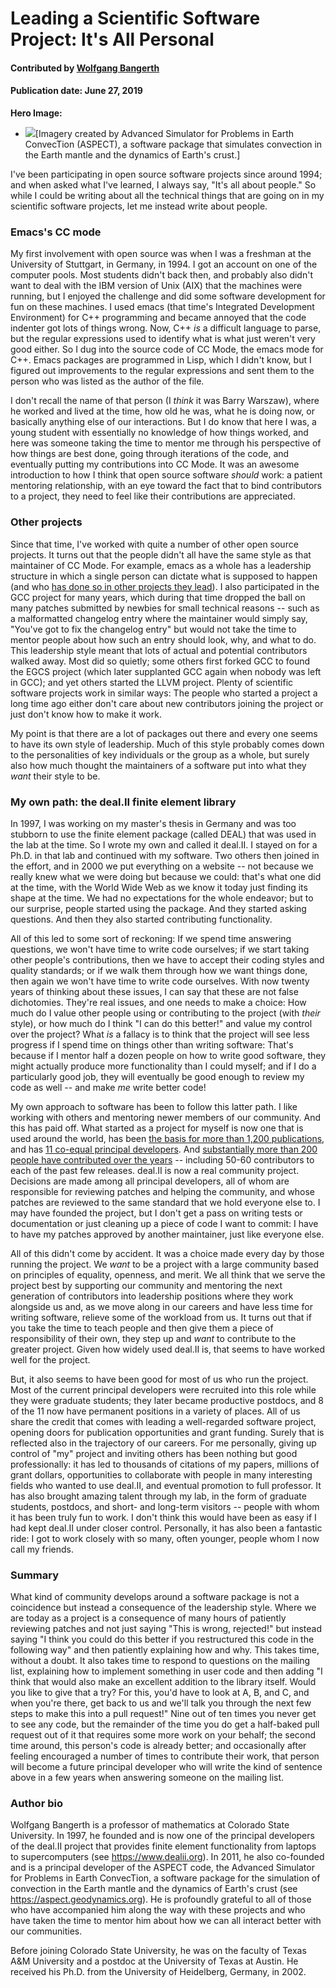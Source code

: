 # Leading a Scientific Software Project: It's All Personal

#### Contributed by [Wolfgang Bangerth](https://github.com/bangerth)

#### Publication date: June 27, 2019

**Hero Image:**
 
- <img src="https://github.com/betterscientificsoftware/images/raw/master/Blog_0619_TwoSpheres.jpg" />[Imagery created by Advanced Simulator for Problems in Earth ConvecTion (ASPECT), a software package that simulates convection in the Earth mantle and the dynamics of Earth's crust.]

I've been participating in open source software projects since around
1994; and when asked what I've learned, I always say, "It's all about
people." So while I could be writing about all the technical things
that are going on in my scientific software projects, let me instead
write about people.

### Emacs's CC mode

My first involvement with open source was when I was a freshman at the
University of Stuttgart, in Germany, in 1994. I got an account on one
of the computer pools. Most students didn't back then, and probably
also didn't want to deal with the IBM version of Unix (AIX) that the
machines were running, but I enjoyed the challenge and did some
software development for fun on these machines. I used emacs (that
time's Integrated Development Environment) for C++ programming and became
annoyed that the code indenter got lots of things wrong. Now, C++ *is*
a difficult language to parse, but the regular expressions used to
identify what is what just weren't very good either. So I dug
into the source code of CC Mode, the emacs mode for C++. Emacs
packages are programmed in Lisp, which I didn't know, but I figured
out improvements to the regular expressions and sent them to the
person who was listed as the author of the file.

I don't recall the name of that person (I *think* it was Barry
Warszaw), where he worked and lived at the time, how old he was, what
he is doing now, or basically anything else of our interactions. But I
do know that here I was, a young student with essentially no knowledge of
how things worked, and here was someone taking the time to mentor me through
his perspective of how things are best done, going through iterations of the code, and
eventually putting my contributions into CC Mode. It was an awesome
introduction to how I think that open source software *should* work: a
patient mentoring relationship, with an eye toward the fact that to
bind  contributors to a project, they need to feel like their
contributions are appreciated.

### Other projects

Since that time, I've worked with quite a number of other open source
projects. It turns out that the people didn't all have the same style as
that maintainer of CC Mode. For example, emacs as a whole has a
leadership structure in which a single person can dictate what is
supposed to happen (and who [has done so in other projects they
lead](https://lwn.net/Articles/753646/)). I also participated in the
GCC project for many years, which during that time dropped the ball on
many patches submitted by newbies for small technical reasons -- such
as a malformatted changelog entry where the maintainer would simply
say, "You've got to fix the changelog entry" but would not take the time to
mentor people about how such an entry should look, why, and what to
do. This leadership style meant that lots of actual and potential
contributors walked away. Most did so quietly; some others first
forked GCC to found the EGCS project (which later supplanted GCC again
when nobody was left in GCC); and yet others started the LLVM
project. Plenty of scientific software projects work in similar ways:
The people who started a project a long time ago either don't care about
new contributors joining the project or just don't know how to make
it work.

My point is that there are a lot of packages
out there and every one seems to have its own style of
leadership. Much of this style probably comes down to the personalities
of key individuals or the group as a whole, but surely also how much
thought the maintainers of a software put into what they *want* their
style to be.

### My own path: the deal.II finite element library

In 1997, I was working on my master's thesis in Germany and was too stubborn to use the finite element
package (called DEAL) that was used in the lab at the time. So I wrote
my own and called it deal.II. I stayed on for a Ph.D. in that lab and
continued with my software. Two others then joined in the effort, and
in 2000 we put everything on a website -- not because we really
knew what we were doing but because we could: that's what one did at
the time, with the World Wide Web as we know it today just finding
its shape at the time. We had no expectations for the whole endeavor; but
to our surprise, people started using the package. And they started asking
questions. And then they also started contributing functionality.

All of this led to some sort of reckoning: If we spend time answering
questions, we won't have time to write code ourselves; if we start
taking other people's contributions, then we have to accept their
coding styles and quality standards;  or if we walk them through how
we want things done, then again we won't have time to write code
ourselves. With now twenty years of thinking about these issues, I can
say that these are not false dichotomies. They're real issues, and
one needs to make a choice: How much do I value other people using
or contributing to the project (with *their* style), or how much
do I think "I can do this better!" and value my control over
the project? What *is* a fallacy is to think that the project will see
less progress if I spend time on things other than writing software:
That's because if I mentor half a dozen people on how to write good
software, they might actually produce more functionality than I could
myself; and if I do a particularly good job, they will eventually be
good enough to review my code as well -- and make *me* write better
code!

My own approach to software has been to follow this latter path. I
like working with others and mentoring newer members of our
community. And this has paid off. What started as a project for
myself is now one that is used around the world, has been [the basis
for more than 1,200
publications](https://dealii.org/publications.html), and has [11 co-equal
principal developers](https://dealii.org/authors.html). And
[substantially more than 200 people have contributed over the
years](https://dealii.org/authors.html#author-list) -- including 50-60 
contributors to each of the past few releases. deal.II is now a
real community project. Decisions are made among all principal
developers, all of whom are responsible for reviewing patches and
helping the community, and whose patches are reviewed to the same
standard that we hold everyone else to. I may have founded the project,
but I don't get a pass on writing tests or documentation or just
cleaning up a piece of code I want to commit: I have to have my
patches approved by another maintainer, just like everyone else.

All of this didn't come by accident. It was a choice made every day by
those running the project. We *want* to be a project
with a large community based on principles of equality, openness, and
merit. We all think that we serve the project best by supporting our
community and mentoring the next generation of contributors into
leadership positions where they work alongside us and, as we move
along in our careers and have less time for writing software, relieve
some of the workload from us. It turns out that if you take the time
to teach people and then give them a piece of responsibility of their
own, they step up and *want* to contribute to the greater project.
Given how widely used deal.II is, that seems to have worked well for
the project.

But, it also seems to have been good for most of us who
run the project. Most of the current principal developers were
recruited into this role while they were graduate students; they later became
productive postdocs, and 8 of the 11 now have permanent positions in a
variety of places. All of us share the credit that comes with leading
a well-regarded software project, opening doors for publication
opportunities and grant funding. Surely that is reflected also in the
trajectory of our careers. For me personally, giving up control of
"my" project and inviting others has been nothing but good
professionally: it has led to thousands of citations of my papers,
millions of grant dollars, opportunities to collaborate with people in
many interesting fields who wanted to use deal.II, and eventual
promotion to full professor. It has also brought amazing talent
through my lab, in the form of graduate students, postdocs, and short-
and long-term visitors -- people with whom it has been truly fun to
work. I don't think this would have been as easy if I had kept deal.II
under closer control. Personally, it has also been a fantastic
ride: I got to work closely with so many, often younger, people whom I
now call my friends.

### Summary

What kind of community develops around a software package is not a coincidence
but instead a consequence of the leadership style. Where we are today as a
project is a consequence of many hours of patiently reviewing patches and
not just saying "This is wrong, rejected!" but instead saying "I think you could do this
better if you restructured this code in the following way" and then patiently
explaining how and why. This takes time, without a doubt. It also takes time
to respond to questions on the mailing list, explaining how to implement
something in user code and then adding "I think that would also make an
excellent addition to the library itself. Would you like to give that a try?
For this, you'd have to look at A, B, and C, and when you're there, get
back to us and we'll talk you through the next few steps to make this into a
pull request!" Nine out of ten times you never get to see any code, but
the remainder of the time you do get a half-baked pull request out of
it that requires some more work on your behalf; the second time around,
this person's code is already better; and occasionally after feeling encouraged
a number of times to contribute their work, that
person will become a future principal developer who will write the kind
of sentence above in a few years when answering someone on the mailing
list.

### Author bio

Wolfgang Bangerth is a professor of mathematics at Colorado State
University. In 1997, he founded and is now one of the principal developers of the
deal.II project that provides finite element functionality from
laptops to supercomputers (see https://www.dealii.org). In 2011, he also
co-founded and is a principal developer of the ASPECT code, the
Advanced Simulator for Problems in Earth ConvecTion, a software
package for the simulation of convection in the Earth mantle and the
dynamics of Earth's crust (see https://aspect.geodynamics.org). He is
profoundly grateful to all of those who have accompanied him along
the way with these projects and who have taken the time to mentor
him about how we can all interact better with our communities.

Before joining Colorado State University, he was on the faculty of
Texas A&M University and a postdoc at the University of Texas at
Austin. He received his Ph.D. from the University of Heidelberg,
Germany, in 2002.

<!---
Publish: yes
RSS update: 2019-06-27
Categories: collaboration
Topics: strategies for more effective teams
Tags: bssw-blog-article
Level: 2
Prerequisites: default
Aggregate: none
--->
